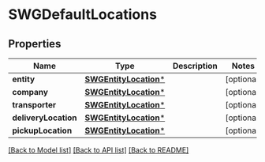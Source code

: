 # SWGDefaultLocations

## Properties
Name | Type | Description | Notes
------------ | ------------- | ------------- | -------------
**entity** | [**SWGEntityLocation***](SWGEntityLocation.md) |  | [optional] 
**company** | [**SWGEntityLocation***](SWGEntityLocation.md) |  | [optional] 
**transporter** | [**SWGEntityLocation***](SWGEntityLocation.md) |  | [optional] 
**deliveryLocation** | [**SWGEntityLocation***](SWGEntityLocation.md) |  | [optional] 
**pickupLocation** | [**SWGEntityLocation***](SWGEntityLocation.md) |  | [optional] 

[[Back to Model list]](../README.md#documentation-for-models) [[Back to API list]](../README.md#documentation-for-api-endpoints) [[Back to README]](../README.md)


